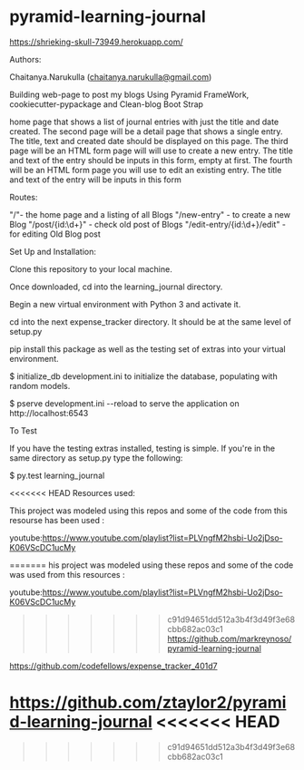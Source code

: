 # pyramid-learning-journal

https://shrieking-skull-73949.herokuapp.com/

Authors:

Chaitanya.Narukulla (chaitanya.narukulla@gmail.com)


Building web-page to post my blogs Using  Pyramid FrameWork,
cookiecutter-pypackage and Clean-blog Boot Strap

home page that shows a list of journal entries with just the title and date created.
The second page will be a detail page that shows a single entry. The title, text and created date should be displayed on this page.
The third page will  be an HTML form page will will use to create a new entry. The title and text of the entry should be inputs in this form, empty at first.
The fourth will   be an HTML form page you will use to edit an existing entry. The title and text of the entry will be inputs in this form

Routes:

"/"- the home page and a listing of all Blogs
"/new-entry" - to create a new Blog
"/post/{id:\d+}" - check old post of Blogs
"/edit-entry/{id:\d+}/edit" - for editing Old Blog post


Set Up and Installation:

Clone this repository to your local machine.

Once downloaded, cd into the learning_journal directory.

Begin a new virtual environment with Python 3 and activate it.

cd into the next expense_tracker directory. It should be at the same level of setup.py

pip install this package as well as the testing set of extras into your virtual environment.

$ initialize_db development.ini to initialize the database, populating with random models.

$ pserve development.ini --reload to serve the application on http://localhost:6543

To Test

If you have the testing extras installed, testing is simple. If you're in the same directory as setup.py type the following:

$ py.test learning_journal

<<<<<<< HEAD
Resources used:

This project was modeled using this repos and some of the code from this resourse has been used :

youtube:https://www.youtube.com/playlist?list=PLVngfM2hsbi-Uo2jDso-K06VScDC1ucMy


=======
his project was modeled using these repos and some of the code was used from this resources :

youtube:https://www.youtube.com/playlist?list=PLVngfM2hsbi-Uo2jDso-K06VScDC1ucMy

>>>>>>> c91d94651dd512a3b4f3d49f3e68cbb682ac03c1
https://github.com/markreynoso/pyramid-learning-journal

https://github.com/codefellows/expense_tracker_401d7

https://github.com/ztaylor2/pyramid-learning-journal
<<<<<<< HEAD
=======

>>>>>>> c91d94651dd512a3b4f3d49f3e68cbb682ac03c1
